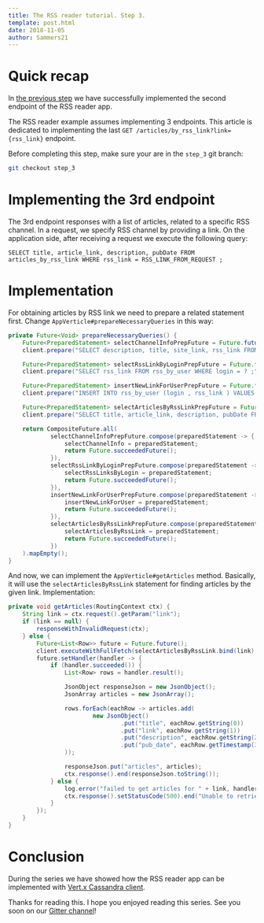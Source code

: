 ```yaml
---
title: The RSS reader tutorial. Step 3.
template: post.html
date: 2018-11-05
author: Sammers21
--- 
```


# Quick recap

In [the previous step](https://vertx.io/blog/the-rss-reader-tutorial-step-2/) we have successfully implemented the second endpoint 
of the RSS reader app.

The RSS reader example assumes implementing 3 endpoints. This article is dedicated to implementing the last `GET /articles/by_rss_link?link={rss_link}` endpoint.

Before completing this step, make sure your are in the `step_3` git branch:
```bash
git checkout step_3
```

# Implementing the 3rd endpoint

The 3rd endpoint responses with a list of articles, related to a specific RSS channel. In a request, we specify RSS channel by providing a link. On the application side, after receiving a request we execute the following query:

```text
SELECT title, article_link, description, pubDate FROM articles_by_rss_link WHERE rss_link = RSS_LINK_FROM_REQUEST ;
```

# Implementation

For obtaining articles by RSS link we need to prepare a related statement first. Change `AppVerticle#prepareNecessaryQueries` in this way:

```java
private Future<Void> prepareNecessaryQueries() {
    Future<PreparedStatement> selectChannelInfoPrepFuture = Future.future();
    client.prepare("SELECT description, title, site_link, rss_link FROM channel_info_by_rss_link WHERE rss_link = ? ;", selectChannelInfoPrepFuture);

    Future<PreparedStatement> selectRssLinkByLoginPrepFuture = Future.future();
    client.prepare("SELECT rss_link FROM rss_by_user WHERE login = ? ;", selectRssLinkByLoginPrepFuture);

    Future<PreparedStatement> insertNewLinkForUserPrepFuture = Future.future();
    client.prepare("INSERT INTO rss_by_user (login , rss_link ) VALUES ( ?, ?);", insertNewLinkForUserPrepFuture);

    Future<PreparedStatement> selectArticlesByRssLinkPrepFuture = Future.future();
    client.prepare("SELECT title, article_link, description, pubDate FROM articles_by_rss_link WHERE rss_link = ? ;", selectArticlesByRssLinkPrepFuture);

    return CompositeFuture.all(
            selectChannelInfoPrepFuture.compose(preparedStatement -> {
                selectChannelInfo = preparedStatement;
                return Future.succeededFuture();
            }),
            selectRssLinkByLoginPrepFuture.compose(preparedStatement -> {
                selectRssLinksByLogin = preparedStatement;
                return Future.succeededFuture();
            }),
            insertNewLinkForUserPrepFuture.compose(preparedStatement -> {
                insertNewLinkForUser = preparedStatement;
                return Future.succeededFuture();
            }),
            selectArticlesByRssLinkPrepFuture.compose(preparedStatement -> {
                selectArticlesByRssLink = preparedStatement;
                return Future.succeededFuture();
            })
    ).mapEmpty();
}
``` 

And now, we can implement the `AppVerticle#getArticles` method. Basically, it will use the `selectArticlesByRssLink` statement for finding articles by the given link. Implementation:

```java
private void getArticles(RoutingContext ctx) {
    String link = ctx.request().getParam("link");
    if (link == null) {
        responseWithInvalidRequest(ctx);
    } else {
        Future<List<Row>> future = Future.future();
        client.executeWithFullFetch(selectArticlesByRssLink.bind(link), future);
        future.setHandler(handler -> {
            if (handler.succeeded()) {
                List<Row> rows = handler.result();

                JsonObject responseJson = new JsonObject();
                JsonArray articles = new JsonArray();

                rows.forEach(eachRow -> articles.add(
                        new JsonObject()
                                .put("title", eachRow.getString(0))
                                .put("link", eachRow.getString(1))
                                .put("description", eachRow.getString(2))
                                .put("pub_date", eachRow.getTimestamp(3).getTime())
                ));

                responseJson.put("articles", articles);
                ctx.response().end(responseJson.toString());
            } else {
                log.error("failed to get articles for " + link, handler.cause());
                ctx.response().setStatusCode(500).end("Unable to retrieve the info from C*");
            }
        });
    }
}
```

# Conclusion

During the series we have showed how the RSS reader app can be implemented with [Vert.x Cassandra client](https://github.com/vert-x3/vertx-cassandra-client).

Thanks for reading this. I hope you enjoyed reading this series. See you soon on our [Gitter channel](https://gitter.im/eclipse-vertx/vertx-users)!